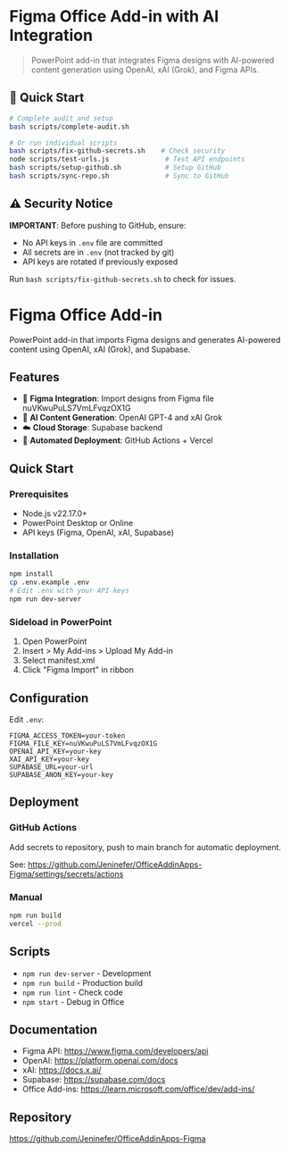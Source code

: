 # Figma Office Add-in with AI Integration

> PowerPoint add-in that integrates Figma designs with AI-powered content generation using OpenAI, xAI (Grok), and Figma APIs.

## 🚀 Quick Start

```bash
# Complete audit and setup
bash scripts/complete-audit.sh

# Or run individual scripts
bash scripts/fix-github-secrets.sh    # Check security
node scripts/test-urls.js              # Test API endpoints
bash scripts/setup-github.sh           # Setup GitHub
bash scripts/sync-repo.sh              # Sync to GitHub
```

## ⚠️ Security Notice

**IMPORTANT**: Before pushing to GitHub, ensure:
- No API keys in `.env` file are committed
- All secrets are in `.env` (not tracked by git)
- API keys are rotated if previously exposed

Run `bash scripts/fix-github-secrets.sh` to check for issues.

# Figma Office Add-in

PowerPoint add-in that imports Figma designs and generates AI-powered content using OpenAI, xAI (Grok), and Supabase.

## Features

- 🎨 **Figma Integration**: Import designs from Figma file nuVKwuPuLS7VmLFvqzOX1G
- 🤖 **AI Content Generation**: OpenAI GPT-4 and xAI Grok
- ☁️ **Cloud Storage**: Supabase backend
- 🚀 **Automated Deployment**: GitHub Actions + Vercel

## Quick Start

### Prerequisites

- Node.js v22.17.0+
- PowerPoint Desktop or Online
- API keys (Figma, OpenAI, xAI, Supabase)

### Installation

```bash
npm install
cp .env.example .env
# Edit .env with your API keys
npm run dev-server
```

### Sideload in PowerPoint

1. Open PowerPoint
2. Insert > My Add-ins > Upload My Add-in
3. Select manifest.xml
4. Click "Figma Import" in ribbon

## Configuration

Edit `.env`:

```env
FIGMA_ACCESS_TOKEN=your-token
FIGMA_FILE_KEY=nuVKwuPuLS7VmLFvqzOX1G
OPENAI_API_KEY=your-key
XAI_API_KEY=your-key
SUPABASE_URL=your-url
SUPABASE_ANON_KEY=your-key
```

## Deployment

### GitHub Actions

Add secrets to repository, push to main branch for automatic deployment.

See: https://github.com/Jeninefer/OfficeAddinApps-Figma/settings/secrets/actions

### Manual

```bash
npm run build
vercel --prod
```

## Scripts

- `npm run dev-server` - Development
- `npm run build` - Production build
- `npm run lint` - Check code
- `npm start` - Debug in Office

## Documentation

- Figma API: https://www.figma.com/developers/api
- OpenAI: https://platform.openai.com/docs
- xAI: https://docs.x.ai/
- Supabase: https://supabase.com/docs
- Office Add-ins: https://learn.microsoft.com/office/dev/add-ins/

## Repository

https://github.com/Jeninefer/OfficeAddinApps-Figma
